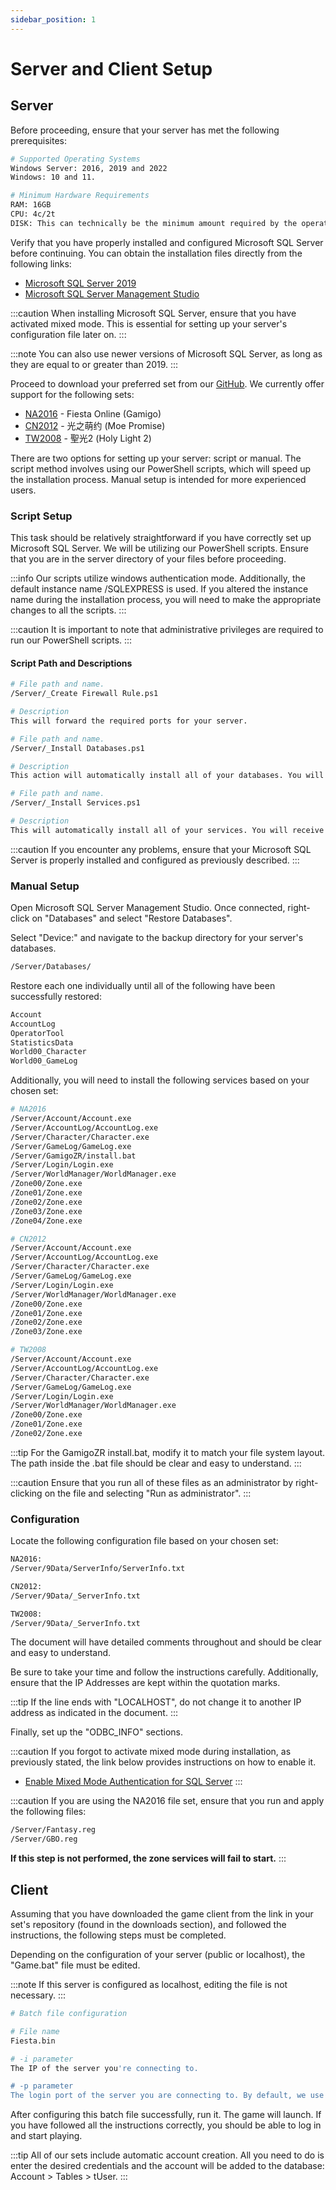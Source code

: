 ```yaml
---
sidebar_position: 1
---
```


# Server and Client Setup

## Server

Before proceeding, ensure that your server has met the following prerequisites:
```bash
# Supported Operating Systems
Windows Server: 2016, 2019 and 2022
Windows: 10 and 11.

# Minimum Hardware Requirements
RAM: 16GB
CPU: 4c/2t
DISK: This can technically be the minimum amount required by the operating system. However, we recommend at least 128GB.
```
Verify that you have properly installed and configured Microsoft SQL Server before continuing. You can obtain the installation files directly from the following links:
*	[Microsoft SQL Server 2019](https://go.microsoft.com/fwlink/p/?linkid=866658)
*	[Microsoft SQL Server Management Studio](https://aka.ms/ssmsfullsetup)

:::caution
When installing Microsoft SQL Server, ensure that you have activated mixed mode. This is essential for setting up your server's configuration file later on.
:::

:::note
You can also use newer versions of Microsoft SQL Server, as long as they are equal to or greater than 2019.
:::

Proceed to download your preferred set from our [GitHub](https://github.com/FiestaHeroes/). We currently offer support for the following sets:

* [NA2016](https://github.com/FiestaHeroes/NA2016/) - Fiesta Online (Gamigo)
* [CN2012](https://github.com/FiestaHeroes/CN2012/) - 光之萌约 (Moe Promise)
* [TW2008](https://github.com/FiestaHeroes/TW2008/) - 聖光2 (Holy Light 2)

There are two options for setting up your server: script or manual. The script method involves using our PowerShell scripts, which will speed up the installation process. Manual setup is intended for more experienced users.

### Script Setup

This task should be relatively straightforward if you have correctly set up Microsoft SQL Server. We will be utilizing our PowerShell scripts. Ensure that you are in the server directory of your files before proceeding.

:::info
Our scripts utilize windows authentication mode. Additionally, the default instance name /SQLEXPRESS is used. If you altered the instance name during the installation process, you will need to make the appropriate changes to all the scripts.
:::

:::caution
It is important to note that administrative privileges are required to run our PowerShell scripts.
:::

#### Script Path and Descriptions

```bash
# File path and name.
/Server/_Create Firewall Rule.ps1

# Description
This will forward the required ports for your server.
```
```bash
# File path and name.
/Server/_Install Databases.ps1

# Description
This action will automatically install all of your databases. You will receive a notification when the process is complete.
```
```bash
# File path and name.
/Server/_Install Services.ps1

# Description
This will automatically install all of your services. You will receive a prompt for each service as it is installed.
```
:::caution
If you encounter any problems, ensure that your Microsoft SQL Server is properly installed and configured as previously described.
:::

### Manual Setup

Open Microsoft SQL Server Management Studio. Once connected, right-click on "Databases" and select "Restore Databases".

Select "Device:" and navigate to the backup directory for your server's databases.
```bash
/Server/Databases/
```

Restore each one individually until all of the following have been successfully restored:
```bash
Account
AccountLog
OperatorTool
StatisticsData
World00_Character
World00_GameLog
```

Additionally, you will need to install the following services based on your chosen set:
```bash
# NA2016
/Server/Account/Account.exe
/Server/AccountLog/AccountLog.exe
/Server/Character/Character.exe
/Server/GameLog/GameLog.exe
/Server/GamigoZR/install.bat
/Server/Login/Login.exe
/Server/WorldManager/WorldManager.exe
/Zone00/Zone.exe
/Zone01/Zone.exe
/Zone02/Zone.exe
/Zone03/Zone.exe
/Zone04/Zone.exe

# CN2012
/Server/Account/Account.exe
/Server/AccountLog/AccountLog.exe
/Server/Character/Character.exe
/Server/GameLog/GameLog.exe
/Server/Login/Login.exe
/Server/WorldManager/WorldManager.exe
/Zone00/Zone.exe
/Zone01/Zone.exe
/Zone02/Zone.exe
/Zone03/Zone.exe

# TW2008
/Server/Account/Account.exe
/Server/AccountLog/AccountLog.exe
/Server/Character/Character.exe
/Server/GameLog/GameLog.exe
/Server/Login/Login.exe
/Server/WorldManager/WorldManager.exe
/Zone00/Zone.exe
/Zone01/Zone.exe
/Zone02/Zone.exe
```

:::tip
For the GamigoZR install.bat, modify it to match your file system layout. The path inside the .bat file should be clear and easy to understand.
:::

:::caution
Ensure that you run all of these files as an administrator by right-clicking on the file and selecting "Run as administrator".
:::

### Configuration

Locate the following configuration file based on your chosen set:
```bash
NA2016:
/Server/9Data/ServerInfo/ServerInfo.txt

CN2012:
/Server/9Data/_ServerInfo.txt

TW2008:
/Server/9Data/_ServerInfo.txt
```
The document will have detailed comments throughout and should be clear and easy to understand.

Be sure to take your time and follow the instructions carefully. Additionally, ensure that the IP Addresses are kept within the quotation marks.

:::tip
If the line ends with "LOCALHOST", do not change it to another IP address as indicated in the document.
:::

Finally, set up the "ODBC_INFO" sections.

:::caution
If you forgot to activate mixed mode during installation, as previously stated, the link below provides instructions on how to enable it.

- [Enable Mixed Mode Authentication for SQL Server](https://trbonet.com/kb/enable-mixed-mode-authentication-for-sql-server/)
:::

:::caution
If you are using the NA2016 file set, ensure that you run and apply the following files:

```bash
/Server/Fantasy.reg
/Server/GBO.reg
```
**If this step is not performed, the zone services will fail to start.**
:::

## Client

Assuming that you have downloaded the game client from the link in your set's repository (found in the downloads section), and followed the instructions, the following steps must be completed.

Depending on the configuration of your server (public or localhost), the "Game.bat" file must be edited.

:::note
If this server is configured as localhost, editing the file is not necessary.
:::

```bash
# Batch file configuration

# File name
Fiesta.bin

# -i parameter
The IP of the server you're connecting to.

# -p parameter
The login port of the server you are connecting to. By default, we use 9010 for all our sets.
```

After configuring this batch file successfully, run it. The game will launch. If you have followed all the instructions correctly, you should be able to log in and start playing.

:::tip
All of our sets include automatic account creation. All you need to do is enter the desired credentials and the account will be added to the database: Account > Tables > tUser.
:::